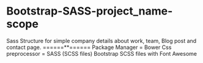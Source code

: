 # Bootstrap-SASS-project_name-scope
Sass Structure for simple company details about work, team, Blog post and contact page.
======**======
Package Manager = Bower
Css preprocessor = SASS (SCSS files)
Bootstrap SCSS files with Font Awesome
